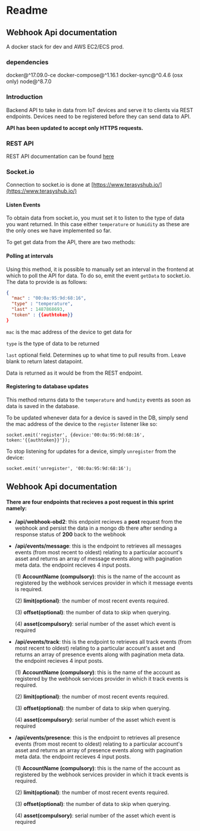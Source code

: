 # **Readme**

## Webhook Api documentation

A docker stack for dev and AWS EC2/ECS prod.

### **dependencies**

docker@^17.09.0-ce
docker-compose@^1.16.1
docker-sync@^0.4.6 (osx only)
node@^8.7.0

### **Introduction**

Backend API to take in data from IoT devices and serve it to clients via REST endpoints.
Devices need to be registered before they can send data to API.

**API has been updated to accept only HTTPS requests.**

### **REST API**

REST API documentation can be found [here](https://documenter.getpostman.com/collection/view/1909663-fbb9d248-decd-d62c-608d-ba5714087222)

### **Socket.io**

Connection to socket.io is done at [https://www.terasyshub.io/](https://www.terasyshub.io/)

#### Listen Events

To obtain data from socket.io, you must set it to listen to the type of data you want returned. In this case either `temperature` or `humidity` as these are the only ones we have implemented so far.

To get get data from the API, there are two methods:

#### Polling at intervals

Using this method, it is possible to manually set an interval in the frontend at which to poll the API for data.
To do so, emit the event `getData` to socket.io. The data to provide is as follows:

```JSON
{
  "mac" : "00:0a:95:9d:68:16",
  "type" : "temperature",
  "last" : 1487868693,
  "token" : {{authtoken}}
}
```

`mac` is the mac address of the device to get data for

`type` is the type of data to be returned

`last` optional field. Determines up to what time to pull results from. Leave blank to return latest datapoint.

Data is returned as it would be from the REST endpoint.

#### Registering to database updates

This method returns data to the `temperature` and `humdity` events as soon as data is saved in the database.

To be updated whenever data for a device is saved in the DB, simply send the mac address of the device to the `register` listener like so:

```JS
socket.emit('register', {device:'00:0a:95:9d:68:16', token:'{{authtoken}}'});
```

To stop listening for updates for a device, simply `unregister` from the device:

```JS
socket.emit('unregister', '00:0a:95:9d:68:16');
```

## Webhook Api documentation

#### There are four endpoints that recieves a post request in this sprint namely:

- **/api/webhook-obd2**: this endpoint recieves a **post** request from the webhook and persist the data in a mongo db there after sending a response status of **200** back to the webhook

- **/api/events/message**: this is the endpoint to retrieves all messages events (from most recent to oldest) relating to a particular account's asset and returns an array of message events along with pagination meta data.
  the endpoint recieves 4 input posts.

  (1) **AccountName (compulsory)**: this is the name of the account as registered by the webhook services provider in which it message events is required.

  (2) **limit(optional)**: the number of most recent events required.

  (3) **offset(optional)**: the number of data to skip when querying.

  (4) **asset(compulsory)**: serial number of the asset which event is required

- **/api/events/track**: this is the endpoint to retrieves all track events (from most recent to oldest) relating to a particular account's asset and returns an array of presence events along with pagination meta data.
  the endpoint recieves 4 input posts.

  (1) **AccountName (compulsory)**: this is the name of the account as registered by the webhook services provider in which it track events is required.

  (2) **limit(optional)**: the number of most recent events required.

  (3) **offset(optional)**: the number of data to skip when querying.

  (4) **asset(compulsory)**: serial number of the asset which event is required

- **/api/events/presence**: this is the endpoint to retrieves all presence events (from most recent to oldest) relating to a particular account's asset and returns an array of presence events along with pagination meta data.
  the endpoint recieves 4 input posts.

  (1) **AccountName (compulsory)**: this is the name of the account as registered by the webhook services provider in which it track events is required.

  (2) **limit(optional)**: the number of most recent events required.

  (3) **offset(optional)**: the number of data to skip when querying.

  (4) **asset(compulsory)**: serial number of the asset which event is required

